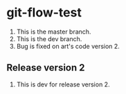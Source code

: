 # git-flow-test

1. This is the master branch.
2. This is the dev branch.
3. Bug is fixed on art's code version 2.

## Release version 2

1. This is dev for release version 2.
